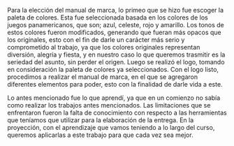 Para la elección del manual de marca, lo primeo que se hizo fue escoger la paleta de colores. Esta fue seleccionada basada en los colores de los juegos panamericanos, que son; azul, celeste, rojo y amarillo. Los tonos de estos colores fueron modificados, generando que fueran más opacos que los originales, esto con el fin de darle un carácter más serio y comprometido al trabajo, ya que los colores originales representan diversión, alegría y fiesta, y en nuestro caso lo que queremos trasmitir es la seriedad del asunto, sin perder el origen.  Luego se realizó el logo, tomando en consideración la paleta de colores ya seleccionados. Con el logo listo, procedimos a realizar el manual de marca, en el que se agregaron diferentes elementos para poder, esto con la finalidad de darle vida a este. 

Lo antes mencionado fue lo que aprendí, ya que en un comienzo no sabía como realizar los trabajos antes mencionados. Las limitaciones que se enfrentaron fueron la falta de conocimiento con respecto a las herramientas que teníamos que utilizar para la elaboración de la entrega.  En la proyección, con el aprendizaje que vamos teniendo a lo largo del curso, queremos aplicarlas a este trabajo para que cada vez sea mejor. 
